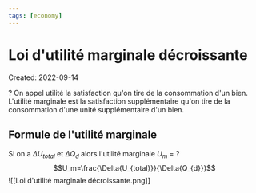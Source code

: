 ```yaml
---
tags: [economy] 
---
```

# Loi d'utilité marginale décroissante
Created: 2022-09-14

?
On appel utilité la satisfaction qu'on tire de la consommation d'un bien.
L'utilité marginale est la satisfaction supplémentaire qu'on tire de la consommation d'une unité supplémentaire d'un bien.
<!--SR:!2022-09-15,1,230-->

## Formule de l'utilité marginale
Si on a $\Delta{U_{total}}$ et $\Delta{Q_d}$ alors l'utilité marginale $U_m$ =
?
$$U_m=\frac{\Delta{U_{total}}}{\Delta{Q_{d}}}$$
![[Loi d'utilité marginale décroissante.png]]
<!--SR:!2022-09-17,3,250-->
